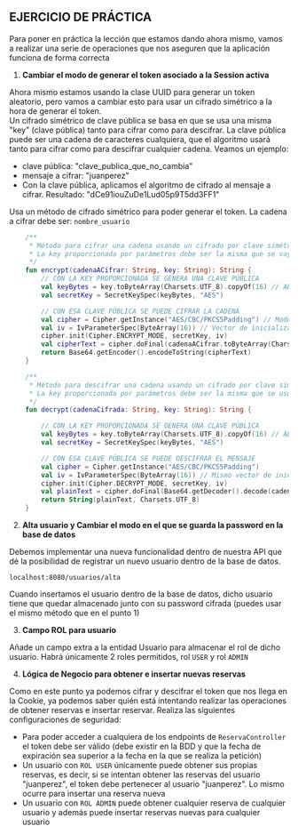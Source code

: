 ## EJERCICIO DE PRÁCTICA

Para poner en práctica la lección que estamos dando ahora mismo, vamos a realizar una serie de operaciones que 
nos aseguren que la aplicación funciona de forma correcta

1. **Cambiar el modo de generar el token asociado a la Session activa**

Ahora mismo estamos usando la clase UUID para generar un token aleatorio, pero vamos a cambiar esto para usar 
un cifrado simétrico a la hora de generar el token.   
Un cifrado simétrico de clave pública se basa en que se usa una misma "key" (clave pública) tanto para cifrar como para descifrar. 
La clave pública puede ser una cadena de caracteres cualquiera, que el algoritmo usará tanto para cifrar como para descifrar cualquier cadena. Veamos un ejemplo:
- clave pública: "clave_publica_que_no_cambia"
- mensaje a cifrar: "juanperez"
- Con la clave pública, aplicamos el algoritmo de cifrado al mensaje a cifrar. Resultado: "dCe91iouZuDe1Lud05p9T5dd3FF1"   

Usa un método de cifrado simétrico para poder generar el token. La cadena a cifrar debe ser: `nombre_usuario`

````kotlin
    /**
     * Método para cifrar una cadena usando un cifrado por clave simétrica
     * La key proporcionada por parámetros debe ser la misma que se vaya a usar a la hora de descifrar
     */
    fun encrypt(cadenaACifrar: String, key: String): String {
        // CON LA KEY PROPORCIONADA SE GENERA UNA CLAVE PÚBLICA
        val keyBytes = key.toByteArray(Charsets.UTF_8).copyOf(16) // AES necesita claves de 16, 24 o 32 bytes
        val secretKey = SecretKeySpec(keyBytes, "AES")

        // CON ESA CLAVE PÚBLICA SE PUEDE CIFRAR LA CADENA
        val cipher = Cipher.getInstance("AES/CBC/PKCS5Padding") // Modo CBC con relleno PKCS5
        val iv = IvParameterSpec(ByteArray(16)) // Vector de inicialización fijo (NO recomendado para datos críticos)
        cipher.init(Cipher.ENCRYPT_MODE, secretKey, iv)
        val cipherText = cipher.doFinal(cadenaACifrar.toByteArray(Charsets.UTF_8))
        return Base64.getEncoder().encodeToString(cipherText)
    }

    /**
     * Método para descifrar una cadena usando un cifrado por clave simétrica
     * La key proporcionada por parámetros debe ser la misma que se usó para cifrar la cadena
     */
    fun decrypt(cadenaCifrada: String, key: String): String {

        // CON LA KEY PROPORCIONADA SE GENERA UNA CLAVE PÚBLICA
        val keyBytes = key.toByteArray(Charsets.UTF_8).copyOf(16) // AES necesita claves de 16, 24 o 32 bytes
        val secretKey = SecretKeySpec(keyBytes, "AES")

        // CON ESA CLAVE PÚBLICA SE PUEDE DESCIFRAR EL MENSAJE
        val cipher = Cipher.getInstance("AES/CBC/PKCS5Padding")
        val iv = IvParameterSpec(ByteArray(16)) // Mismo vector de inicialización que en el cifrado
        cipher.init(Cipher.DECRYPT_MODE, secretKey, iv)
        val plainText = cipher.doFinal(Base64.getDecoder().decode(cadenaCifrada))
        return String(plainText, Charsets.UTF_8)
    }
````

2. **Alta usuario y Cambiar el modo en el que se guarda la password en la base de datos**

Debemos implementar una nueva funcionalidad dentro de nuestra API que dé la posibilidad de registrar un nuevo usuario dentro de la base de datos.

``
localhost:8080/usuarios/alta
``

Cuando insertamos el usuario dentro de la base de datos, dicho usuario tiene que quedar almacenado junto con su password cifrada (puedes usar el mismo método que en el punto 1)

3. **Campo ROL para usuario**

Añade un campo extra a la entidad Usuario para almacenar el rol de dicho usuario. Habrá únicamente 2 roles permitidos, rol `USER` y rol `ADMIN`

4. **Lógica de Negocio para obtener e insertar nuevas reservas**

Como en este punto ya podemos cifrar y descifrar el token que nos llega en la Cookie, ya podemos saber quién está intentando realizar las operaciones de obtener reservas e insertar reservar. Realiza las siguientes configuraciones de seguridad:
- Para poder acceder a cualquiera de los endpoints de `ReservaController` el token debe ser válido (debe existir en la BDD y que la fecha de expiración sea superior a la fecha en la que se realiza la petición)
- Un usuario con `ROL USER` únicamente puede obtener sus propias reservas, es decir, si se intentan obtener las reservas del usuario "juanperez", el token debe pertenecer al usuario "juanperez". Lo mismo ocurre para insertar una reserva nueva
- Un usuario con `ROL ADMIN` puede obtener cualquier reserva de cualquier usuario y además puede insertar reservas nuevas para cualquier usuario
